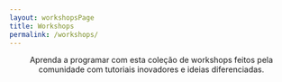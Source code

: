```yaml
---
layout: workshopsPage
title: Workshops
permalink: /workshops/
---
```


<center>Aprenda a programar com esta coleção de workshops feitos pela comunidade com tutoriais inovadores e ideias diferenciadas.
</center>